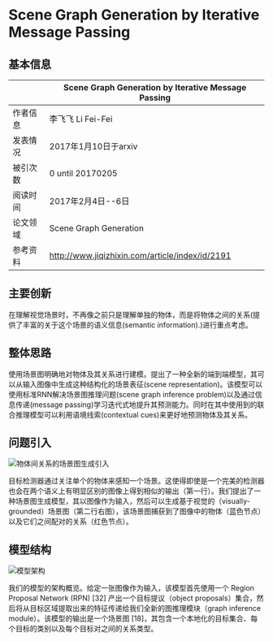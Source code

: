 #  Scene Graph Generation by Iterative Message Passing

## 基本信息
|               | Scene Graph Generation by Iterative Message Passing |
| ------------- | -------------            |
| 作者信息  | 李飞飞 Li Fei-Fei             |
| 发表情况 | 2017年1月10日于arxiv           |
| 被引次数 | 0 until 20170205              |
| 阅读时间 | 2017年2月4日--6日              |
| 论文领域 | Scene Graph Generation        |
| 参考资料 | http://www.jiqizhixin.com/article/index/id/2191 |
## 主要创新
在理解视觉场景时，不再像之前只是理解单独的物体，而是将物体之间的关系(提供了丰富的关于这个场景的语义信息(semantic information).)进行重点考虑。
## 整体思路
使用场景图明确地对物体及其关系进行建模。提出了一种全新的端到端模型，其可以从输入图像中生成这种结构化的场景表征(scene representation)。该模型可以使用标准RNN解决场景图推理问题(scene graph inference problem)以及通过信息传递(message passing)学习迭代式地提升其预测能力。同时在其中使用到的联合推理模型可以利用语境线索(contextual cues)来更好地预测物体及其关系。
## 问题引入
![物体间关系的场景图生成引入](\img\物体间关系的场景图生成引入.png)

目标检测器通过关注单个的物体来感知一个场景。这使得即使是一个完美的检测器也会在两个语义上有明显区别的图像上得到相似的输出（第一行）。我们提出了一种场景图生成模型，其以图像作为输入，然后可以生成基于视觉的（visually-grounded）场景图（第二行右图），该场景图捕获到了图像中的物体（蓝色节点）以及它们之间配对的关系（红色节点）。
## 模型结构
![模型架构](\img\模型架构.png)

我们的模型的架构概览。给定一张图像作为输入，该模型首先使用一个 Region Proposal Network (RPN) [32] 产出一个目标提议（object proposals）集合，然后将从目标区域提取出来的特征传递给我们全新的图推理模块（graph inference module）。该模型的输出是一个场景图 [18]，其包含一个本地化的目标集合、每个目标的类别以及每个目标对之间的关系类型。
